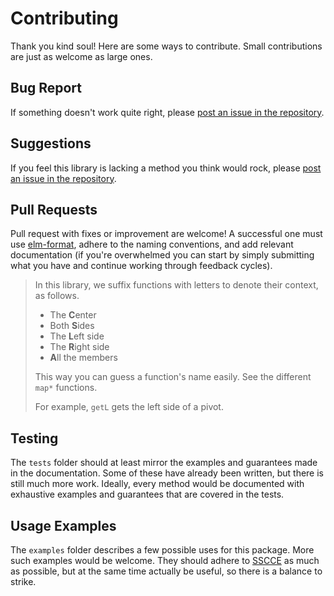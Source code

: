 # Contributing

Thank you kind soul! Here are some ways to contribute. Small contributions are just as welcome as large ones.

## Bug Report

If something doesn't work quite right, please [post an issue in the repository](https://github.com/yotamDvir/elm-pivot/issues).

## Suggestions

If you feel this library is lacking a method you think would rock, please [post an issue in the repository](https://github.com/yotamDvir/elm-pivot/issues).

## Pull Requests

Pull request with fixes or improvement are welcome! A successful one must use [elm-format](https://github.com/avh4/elm-format/), adhere to the naming conventions, and add relevant documentation (if you're overwhelmed you can start by simply submitting what you have and continue working through feedback cycles).

> In this library, we suffix functions with letters to denote their context,
> as follows.
>
> - The **C**enter
> - Both **S**ides
> - The **L**eft side
> - The **R**ight side
> - **A**ll the members
>
> This way you can guess a function's name easily.
> See the different `map*` functions.
>
> For example, `getL` gets the left side of a pivot.

## Testing

The `tests` folder should at least mirror the examples and guarantees made in the documentation. Some of these have already been written, but there is still much more work.
Ideally, every method would be documented with exhaustive examples and guarantees that are covered in the tests.

## Usage Examples

The `examples` folder describes a few possible uses for this package. More such examples would be welcome. They should adhere to [SSCCE](http://sscce.org/) as much as possible, but at the same time actually be useful, so there is a balance to strike.
